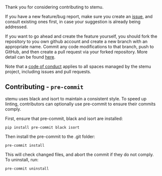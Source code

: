 Thank you for considering contributing to stemu.

If you have a new feature/bug report, make sure you create an [issue](https://github.com/handley-lab/stemu/issues), and consult existing ones first, in case your suggestion is already being addressed.

If you want to go ahead and create the feature yourself, you should fork the repository to you own github account and create a new branch with an appropriate name. Commit any code modifications to that branch, push to GitHub, and then create a pull request via your forked repository. More detail can be found [here](https://gist.github.com/Chaser324/ce0505fbed06b947d962).

Note that a [code of conduct](https://github.com/handley-lab/stemu/blob/master/CODE_OF_CONDUCT.md) applies to all spaces managed by the stemu project, including issues and pull requests. 

## Contributing - `pre-commit`

stemu uses black and isort to maintain a consistent style. To speed up linting, contributors can optionally use pre-commit to ensure their commits comply.

First, ensure that pre-commit, black and isort are installed:
```
pip install pre-commit black isort
```
Then install the pre-commit to the .git folder:
```
pre-commit install
```
This will check changed files, and abort the commit if they do not comply. To uninstall, run:
```
pre-commit uninstall
```

